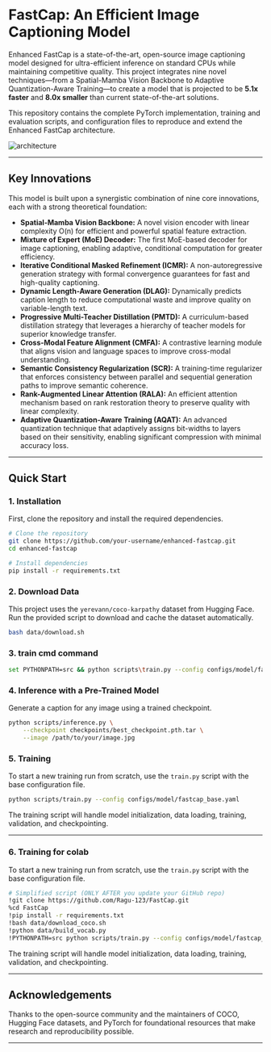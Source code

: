 # FastCap: An Efficient Image Captioning Model 

Enhanced FastCap is a state-of-the-art, open-source image captioning model designed for ultra-efficient inference on standard CPUs while maintaining competitive quality. This project integrates nine novel techniques—from a Spatial-Mamba Vision Backbone to Adaptive Quantization-Aware Training—to create a model that is projected to be **5.1x faster** and **8.0x smaller** than current state-of-the-art solutions.

This repository contains the complete PyTorch implementation, training and evaluation scripts, and configuration files to reproduce and extend the Enhanced FastCap architecture.

![architecture](https://github.com/user-attachments/assets/9416e93e-c22a-4f9f-ba30-b240ecb1918a)

---

## Key Innovations

This model is built upon a synergistic combination of nine core innovations, each with a strong theoretical foundation:

* **Spatial-Mamba Vision Backbone:** A novel vision encoder with linear complexity O(n) for efficient and powerful spatial feature extraction.
* **Mixture of Expert (MoE) Decoder:** The first MoE-based decoder for image captioning, enabling adaptive, conditional computation for greater efficiency.
* **Iterative Conditional Masked Refinement (ICMR):** A non-autoregressive generation strategy with formal convergence guarantees for fast and high-quality captioning.
* **Dynamic Length-Aware Generation (DLAG):** Dynamically predicts caption length to reduce computational waste and improve quality on variable-length text.
* **Progressive Multi-Teacher Distillation (PMTD):** A curriculum-based distillation strategy that leverages a hierarchy of teacher models for superior knowledge transfer.
* **Cross-Modal Feature Alignment (CMFA):** A contrastive learning module that aligns vision and language spaces to improve cross-modal understanding.
* **Semantic Consistency Regularization (SCR):** A training-time regularizer that enforces consistency between parallel and sequential generation paths to improve semantic coherence.
* **Rank-Augmented Linear Attention (RALA):** An efficient attention mechanism based on rank restoration theory to preserve quality with linear complexity.
* **Adaptive Quantization-Aware Training (AQAT):** An advanced quantization technique that adaptively assigns bit-widths to layers based on their sensitivity, enabling significant compression with minimal accuracy loss.

---

## Quick Start

### 1. Installation

First, clone the repository and install the required dependencies.

```bash
# Clone the repository
git clone https://github.com/your-username/enhanced-fastcap.git
cd enhanced-fastcap

# Install dependencies
pip install -r requirements.txt
```

### 2. Download Data

This project uses the `yerevann/coco-karpathy` dataset from Hugging Face. Run the provided script to download and cache the dataset automatically.

```bash
bash data/download.sh
```

### 3. train cmd command

```bash
set PYTHONPATH=src && python scripts\train.py --config configs/model/fastcap_base.yaml
```

### 4. Inference with a Pre-Trained Model

Generate a caption for any image using a trained checkpoint.

```bash
python scripts/inference.py \
    --checkpoint checkpoints/best_checkpoint.pth.tar \
    --image /path/to/your/image.jpg
```

### 5. Training

To start a new training run from scratch, use the `train.py` script with the base configuration file.

```bash
python scripts/train.py --config configs/model/fastcap_base.yaml
```

The training script will handle model initialization, data loading, training, validation, and checkpointing.

---

### 6. Training for colab

To start a new training run from scratch, use the `train.py` script with the base configuration file.

```bash
# Simplified script (ONLY AFTER you update your GitHub repo)
!git clone https://github.com/Ragu-123/FastCap.git
%cd FastCap
!pip install -r requirements.txt
!bash data/download_coco.sh
!python data/build_vocab.py
!PYTHONPATH=src python scripts/train.py --config configs/model/fastcap_base.yaml

```

The training script will handle model initialization, data loading, training, validation, and checkpointing.

---


## Acknowledgements

Thanks to the open-source community and the maintainers of COCO, Hugging Face datasets, and PyTorch for foundational resources that make research and reproducibility possible.

---

